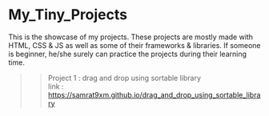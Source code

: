 # My_Tiny_Projects

This is the showcase of my projects. These projects are mostly made with HTML, CSS & JS as well as some of their frameworks & libraries. If someone is beginner, he/she surely can practice the projects during their learning time.
>>Project 1 : drag and drop using sortable library
 <br/> link : https://samrat9xm.github.io/drag_and_drop_using_sortable_library
